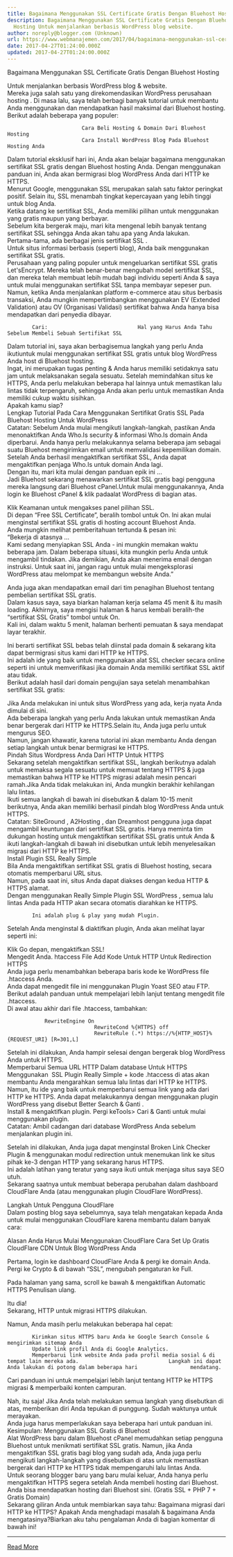 ```yaml
---
title: Bagaimana Menggunakan SSL Certificate Gratis Dengan Bluehost Hosting
description: Bagaimana Menggunakan SSL Certificate Gratis Dengan Bluehost
  Hosting Untuk menjalankan berbasis WordPress blog website.
author: noreply@blogger.com (Unknown)
url: https://www.webmanajemen.com/2017/04/bagaimana-menggunakan-ssl-certificate.html
date: 2017-04-27T01:24:00.000Z
updated: 2017-04-27T01:24:00.000Z
---
```


Bagaimana Menggunakan SSL Certificate Gratis Dengan Bluehost Hosting 

Untuk menjalankan berbasis WordPress blog & website.         
Mereka juga salah satu yang direkomendasikan WordPress perusahaan hosting                          . Di masa lalu, saya telah berbagi banyak tutorial untuk membantu             Anda menggunakan dan mendapatkan hasil maksimal dari                             Bluehost                         hosting.         
Berikut adalah beberapa yang populer:         

                            Cara Beli Hosting & Domain Dari Bluehost Hosting                     
                            Cara Install WordPress Blog Pada Bluehost Hosting Anda                     

Dalam tutorial eksklusif hari ini, Anda akan belajar                             bagaimana menggunakan sertifikat SSL gratis dengan Bluehost                 hosting Anda.                         Dengan menggunakan panduan ini, Anda akan bermigrasi blog WordPress             Anda dari HTTP ke HTTPS.         
Menurut Google, menggunakan SSL merupakan salah satu faktor                 peringkat positif.                          Selain itu, SSL menambah tingkat kepercayaan yang lebih tinggi             untuk blog Anda.         
Ketika datang ke sertifikat SSL, Anda memiliki pilihan untuk             menggunakan yang gratis maupun yang berbayar.         
Sebelum kita bergerak maju, mari kita mengenal lebih banyak tentang             sertifikat SSL sehingga Anda akan tahu apa yang Anda lakukan.         
Pertama-tama, ada                             berbagai jenis sertifikat SSL                         .         
Untuk situs informasi berbasis (seperti blog), Anda baik             menggunakan sertifikat SSL gratis.         
Perusahaan yang paling populer untuk mengeluarkan sertifikat SSL             gratis Let'sEncrypt. Mereka telah benar-benar mengubah model             sertifikat SSL, dan mereka telah membuat lebih mudah bagi individu             seperti Anda & saya untuk mulai menggunakan sertifikat SSL             tanpa membayar sepeser pun.         
Namun, ketika Anda menjalankan platform e-commerce atau situs             berbasis transaksi, Anda mungkin mempertimbangkan menggunakan                             EV (Extended Validation) atau OV (Organisasi Validasi)                sertifikat                          bahwa Anda hanya bisa mendapatkan dari penyedia dibayar.         

            Cari:                             Hal yang Harus Anda Tahu Sebelum Membeli Sebuah Sertifikat SSL                    

Dalam tutorial ini, saya akan berbagisemua langkah yang perlu Anda             ikutiuntuk mulai menggunakan sertifikat SSL gratis untuk blog             WordPress Anda host di Bluehost hosting.         
Ingat, ini merupakan tugas penting & Anda harus memiliki            setidaknya satu jam untuk melaksanakan segala sesuatu.             Setelah memindahkan situs ke HTTPS, Anda perlu melakukan beberapa             hal lainnya untuk memastikan lalu lintas tidak terpengaruh,             sehingga Anda akan perlu untuk memastikan Anda memiliki cukup waktu             sisihkan.         
Apakah kamu siap?        
        Lengkap Tutorial Pada Cara Menggunakan Sertifikat Gratis SSL Pada         Bluehost Hosting Untuk WordPress     
Catatan: Sebelum Anda mulai mengikuti langkah-langkah, pastikan             Anda menonaktifkan Anda                              Who.Is security & informasi Who.Is domain Anda diperbarui. Anda hanya perlu             melakukannya selama beberapa jam sebagai suatu Bluehost mengirimkan             email untuk memvalidasi kepemilikan domain.         
Setelah Anda berhasil mengaktifkan sertifikat SSL, Anda dapat             mengaktifkan penjaga Who.Is untuk domain Anda lagi.         
Dengan itu, mari kita mulai dengan panduan epik ini ...         
Jadi                             Bluehost                         sekarang menawarkan sertifikat SSL gratis bagi pengguna mereka             langsung dari Bluehost cPanel.Untuk mulai menggunakannya, Anda             login ke Bluehost cPanel & klik padaalat WordPress di bagian             atas.         
        
Klik Keamanan untuk mengakses panel pilihan SSL.         
Di depan “Free SSL Certificate”, beralih tombol untuk On. Ini akan             mulai menginstal sertifikat SSL gratis di hosting account Bluehost             Anda.         
Anda mungkin melihat pemberitahuan tertunda & pesan ini:         
“Bekerja di atasnya ...        
                Kami sedang menyiapkan SSL Anda - ini mungkin memakan waktu                 beberapa jam.                                         Dalam beberapa situasi, kita mungkin perlu Anda untuk mengambil                 tindakan.                         Jika demikian, Anda akan menerima email dengan instruksi.                            Untuk saat ini, jangan ragu untuk mulai mengeksplorasi                 WordPress atau melompat ke membangun website Anda.”                     
        
Anda juga akan mendapatkan email dari tim penagihan Bluehost             tentang pembelian sertifikat SSL gratis.         
                Dalam kasus saya, saya biarkan halaman kerja selama 45 menit                 & itu masih loading.                                         Akhirnya, saya mengisi halaman & harus kembali beralih-the                 “sertifikat SSL Gratis” tombol untuk On.                     
                Kali ini, dalam waktu 5 menit, halaman berhenti pemuatan &                 saya mendapat layar terakhir.                     
        
Ini berarti sertifikat SSL bebas telah diinstal pada domain &             sekarang kita dapat bermigrasi situs kami dari HTTP ke HTTPS.         
Ini adalah ide yang baik untuk menggunakan alat SSL checker secara             online                              seperti ini                          untuk memverifikasi jika domain Anda memiliki sertifikat SSL aktif             atau tidak.         
Berikut adalah hasil dari domain pengujian saya setelah menambahkan             sertifikat SSL gratis:         
        
Jika Anda melakukan ini untuk situs WordPress yang ada, kerja nyata             Anda dimulai di sini.         
Ada beberapa langkah yang perlu Anda lakukan untuk memastikan Anda             benar bergerak dari HTTP ke HTTPS.Selain itu, Anda juga perlu untuk             mengurus SEO.         
Namun, jangan khawatir, karena tutorial ini akan membantu Anda             dengan setiap langkah untuk benar bermigrasi ke HTTPS.         
        Pindah Situs Wordpress Anda Dari HTTP Untuk HTTPS     
Sekarang setelah mengaktifkan sertifikat SSL, langkah berikutnya             adalah untuk memaksa segala sesuatu untuk memuat tentang HTTPS             & juga memastikan bahwa HTTP ke HTTPS migrasi adalah mesin             pencari ramah.Jika Anda tidak melakukan ini, Anda mungkin berakhir             kehilangan lalu lintas.         
Ikuti semua langkah di bawah ini disebutkan & dalam 10-15 menit             berikutnya, Anda akan memiliki berhasil pindah blog WordPress Anda             untuk HTTPS.         
                Catatan:                                     SiteGround                                ,                                     A2Hosting                                , dan                                     Dreamhost pengguna juga dapat mengambil keuntungan dari sertifikat SSL                 gratis.                                         Hanya meminta tim dukungan hosting untuk mengaktifkan                 sertifikat SSL gratis untuk Anda & ikuti langkah-langkah di                 bawah ini disebutkan untuk lebih menyelesaikan migrasi dari                 HTTP ke HTTPS.                     
Install                             Plugin SSL Really Simple                    
Bila Anda mengaktifkan sertifikat SSL gratis di Bluehost hosting,             secara otomatis memperbarui URL situs.         
Namun, pada saat ini, situs Anda dapat diakses dengan kedua HTTP             & HTTPS alamat.         
Dengan menggunakan                             Really Simple Plugin SSL WordPress                         , semua lalu lintas Anda pada HTTP akan secara otomatis diarahkan             ke HTTPS.         

            Ini adalah plug & play yang mudah Plugin.         

Setelah Anda menginstal & diaktifkan plugin, Anda akan melihat             layar seperti ini:         
        
Klik Go depan, mengaktifkan SSL!         
Mengedit Anda.                             htaccess File Add Kode Untuk HTTP Untuk Redirection HTTPS         
Anda juga perlu menambahkan beberapa baris kode ke WordPress file             .htaccess Anda.         
Anda dapat mengedit file ini menggunakan                             Plugin Yoast SEO                        atau FTP.                                                 Berikut adalah panduan untuk mempelajari lebih lanjut                    tentang mengedit file .htaccess.                                    
Di awal atau akhir dari file .htaccess, tambahkan:         


                RewriteEngine On
                                RewriteCond %{HTTPS} off
                                RewriteRule (.*) https://%{HTTP_HOST}%{REQUEST_URI} [R=301,L]             


Setelah ini dilakukan, Anda hampir selesai dengan bergerak blog             WordPress Anda untuk HTTPS.         
Memperbarui Semua URL HTTP Dalam database Untuk HTTPS Menggunakan  SSL Plugin Really Simple                         + kode .htaccess di atas akan membantu Anda mengarahkan semua lalu             lintas dari HTTP ke HTTPS. Namun, itu ide yang baik untuk             memperbarui semua link yang ada dari HTTP ke HTTPS.
Anda dapat melakukannya dengan menggunakan plugin WordPress yang             disebut                             Better Search & Ganti                        .         
Install & mengaktifkan plugin. Pergi keTools> Cari &             Ganti untuk mulai menggunakan plugin.         
                Catatan: Ambil cadangan dari database WordPress Anda sebelum                 menjalankan plugin ini.                     
        
Setelah ini dilakukan, Anda juga dapat menginstal                             Broken Link Checker Plugin & menggunakan modul redirection untuk menemukan link ke situs             pihak ke-3 dengan HTTP yang sekarang harus HTTPS.         
Ini adalah latihan yang teratur yang saya ikuti untuk menjaga situs             saya SEO utuh.         
Sekarang saatnya untuk membuat beberapa perubahan dalam dashboard             CloudFlare Anda (atau menggunakan plugin CloudFlare WordPress).         

Langkah Untuk Pengguna CloudFlare         
Dalam posting blog saya sebelumnya, saya telah mengatakan kepada             Anda untuk mulai menggunakan CloudFlare karena membantu dalam             banyak cara:         

Alasan Anda Harus Mulai Menggunakan CloudFlare
                            Cara Set Up Gratis CloudFlare CDN Untuk Blog WordPress Anda                    

Pertama, login ke dashboard CloudFlare Anda & pergi ke domain             Anda.         
Pergi ke Crypto & di bawah “SSL”, mengubah pengaturan ke Full.         
        
Pada halaman yang sama, scroll ke bawah & mengaktifkan             Automatic HTTPS Penulisan ulang.         
        
Itu dia!         
Sekarang, HTTP untuk migrasi HTTPS dilakukan.         

Namun, Anda masih perlu melakukan beberapa hal cepat:         

            Kirimkan situs HTTPS baru Anda ke Google Search Console &                             mengirimkan sitemap Anda                        .         
            Update link profil Anda di Google Analytics.         
            Memperbarui link website Anda pada profil media sosial & di             tempat lain mereka ada.                             Langkah ini dapat Anda lakukan di potong dalam beberapa hari                 mendatang.                     
Cari panduan ini untuk mempelajari lebih lanjut tentang HTTP ke                HTTPS migrasi                        & memperbaiki konten campuran.

Nah, itu saja! Jika Anda telah melakukan semua langkah yang             disebutkan di atas, memberikan diri Anda tepukan di punggung. Sudah             waktunya untuk merayakan.         
Anda juga harus memperlakukan saya beberapa hari untuk panduan ini.                     
        Kesimpulan: Menggunakan SSL Gratis di Bluehost     
Alat WordPress baru dalam Bluehost cPanel memudahkan setiap             pengguna Bluehost untuk menikmati sertifikat SSL gratis. Namun,             jika Anda mengaktifkan SSL gratis bagi blog yang sudah ada, Anda             juga perlu mengikuti langkah-langkah yang disebutkan di atas untuk             memastikan bergerak dari HTTP ke HTTPS tidak mempengaruhi lalu             lintas Anda.         
Untuk seorang blogger baru yang baru mulai keluar, Anda hanya perlu             mengaktifkan HTTPS segera setelah Anda                              membeli hosting                          dari Bluehost.         
Anda bisa                             mendapatkan hosting dari Bluehost sini. (Gratis SSL +                              PHP 7                          + Gratis Domain)         
Sekarang giliran Anda untuk membiarkan saya tahu: Bagaimana migrasi             dari HTTP ke HTTPS? Apakah Anda menghadapi masalah & bagaimana             Anda mengatasinya?Biarkan aku tahu pengalaman Anda di bagian             komentar di bawah ini!<hr/> <a href="https://www.webmanajemen.com/2017/04/bagaimana-menggunakan-ssl-certificate.html" rel="follow" class="button" id="read-more">Read More</a>